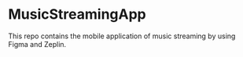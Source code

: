 # MusicStreamingApp
This repo contains the mobile application of music streaming by using Figma and Zeplin.
